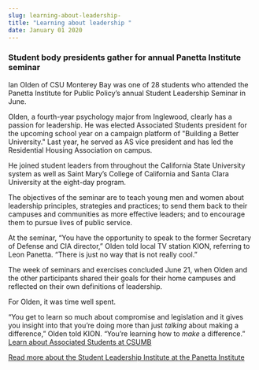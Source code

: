 ```yaml
---
slug: learning-about-leadership-
title: "Learning about leadership "
date: January 01 2020
---
```


 
<h3>Student body presidents gather for annual Panetta Institute seminar</h3>
<p>
  Ian Olden of CSU Monterey Bay was one of 28 students who attended the Panetta
  Institute for Public Policy’s annual Student Leadership Seminar in June.
</p>
<p>
  Olden, a fourth-year psychology major from Inglewood, clearly has a passion
  for leadership. He was elected Associated Students president for the upcoming
  school year on a campaign platform of "Building a Better University." Last
  year, he served as AS vice president and has led the Residential Housing
  Association on campus.
</p>
<p>
  He joined student leaders from throughout the California State University
  system as well as Saint Mary’s College of California and Santa Clara
  University at the eight-day program.
</p>
<p>
  The objectives of the seminar are to teach young men and women about
  leadership principles, strategies and practices; to send them back to their
  campuses and communities as more effective leaders; and to encourage them to
  pursue lives of public service.
</p>
<p>
  At the seminar, “You have the opportunity to speak to the former Secretary of
  Defense and CIA director,” Olden told local TV station KION, referring to Leon
  Panetta. “There is just no way that is not really cool.”
</p>
<p>
  The week of seminars and exercises concluded June 21, when Olden and the other
  participants shared their goals for their home campuses and reflected on their
  own definitions of leadership.
</p>
<p>For Olden, it was time well spent.</p>
<p>
  “You get to learn so much about compromise and legislation and it gives you
  insight into that you’re doing more than just <em>talking</em> about making a
  difference,” Olden told KION. “You’re learning how to <em>make</em> a
  difference.”
  <a href="https://as.csumb.edu/?_csumbsearch=Associated%2BStudents"
    >Learn about Associated Students at CSUMB</a
  >
</p>
<p>
  <a
    href="https://www.panettainstitute.org/programs/study-with-us/student-leadership-training/"
    >Read more about the Student Leadership Institute at the Panetta
    Institute</a
  >
</p>
 
